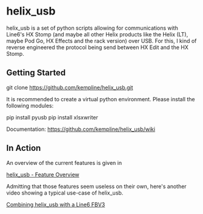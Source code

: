 # helix_usb
helix_usb is a set of python scripts allowing for communications with Line6's HX Stomp (and maybe all other Helix products like the Helix (LT), maybe Pod Go, HX Effects and the rack version) over USB. For this, I kind of reverse engineered the protocol being send between HX Edit and the HX Stomp.   

## Getting Started
git clone https://github.com/kempline/helix_usb.git 

It is recommended to create a virtual python environment. Please install the following modules:  

pip install pyusb
pip install xlsxwriter

Documentation: https://github.com/kempline/helix_usb/wiki

## In Action
An overview of the current features is given in 

[helix_usb - Feature Overview](https://www.youtube.com/watch?v=mRKcDVy7ZhU) 

Admitting that those features seem useless on their own, here's another video showing a typical use-case of helix_usb.

[Combining helix_usb with a Line6 FBV3](https://www.youtube.com/watch?v=1Qndof3cb20)

